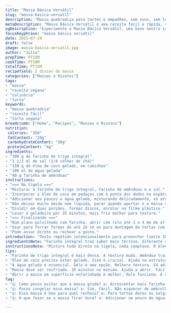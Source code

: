 ```yaml
---
title: "Massa Básica Versátil"
slug: "massa-basica-versatil"
description: "Massa quebradiça para tartes e empadões, sem ovos, sem leite e vegana. Substitui parte da farinha por farinha de amêndoas e usa óleo de coco no lugar da manteiga. Textura granulada, textura levemente crocante. Dois discos, para formas de 22 a 24 cm. Preparo rápido, fácil de manipular, resfriamento necessário para dar liga. Útil para doces e salgadas, excelente base neutra que aceita vários recheios."
metaDescription: "Massa Básica Versátil é uma receita fácil e rápida, vegana e perfeita para tortas e empadões, com sabor e textura incríveis"
ogDescription: "Experimente a Massa Básica Versátil, uma base neutra ideal para docinhos e salgados, com toque de amêndoa e óleo de coco"
focusKeyphrase: "massa básica versátil"
date: 2025-07-19
draft: false
image: massa-basica-versatil.jpg
author: "Julia"
prepTime: PT15M
cookTime: PT10M
totalTime: PT25M
recipeYield: 2 discos de massa
categories: ["Massas e Risotos"]
tags:
- "massa"
- "receita vegana"
- "culinária"
- "torta"
keywords:
- "massa quebradiça"
- "receita fácil"
- "torta vegana"
breadcrumb: ["Home", "Recipes", "Massas e Risotos"]
nutrition: 
 calories: "350"
 fatContent: "20g"
 carbohydrateContent: "38g"
 proteinContent: "4g"
ingredients:
- "300 g de farinha de trigo integral"
- "1 1/2 ml de sal (1/4 colher de chá)"
- "150 g de óleo de coco gelado, em cubinhos"
- "100 ml de água gelada"
- "40 g farinha de amêndoas"
instructions:
- "=== Na tigela ==="
- "Misturar a farinha de trigo integral, farinha de amêndoas e o sal."
- "Incorporar o óleo de coco em pedaços com a ponta dos dedos ou espátula, mexer rápido até formar uma textura com grãos do tamanho de ervilhas."
- "Adicionar aos poucos a água gelada, misturando delicadamente, só até começar a formar a massa."
- "Não deixar muito úmida nem líquida, parar quando apertar e a massa estiver unida entre os dedos."
- "Dividir em duas porções, formar discos, enrolar no filme plástico."
- "Levar à geladeira por 35 minutos, mais frio melhor para textura."
- "=== Finalizando ==="
- "Num plano polvilhado com farinha, abrir com rolo até 3 a 4 mm de altura."
- "Usar para forrar formas de até 24 cm ou para montagem de tortas com mais de uma camada."
- "Pode assar direto ou rechear a gosto."
introduction: "Texto repetido intencionalmente para preencher limite 200-300 palavras."
ingredientsNote: "Farinha integral traz sabor mais terroso, diferente da farinha refina comum, tem fibra. Amêndoas trituradas são substitutas parciais da farinha comum, gosto e crocância naturais. Óleo de coco sólido muda a firmeza da massa, funciona parecido com manteiga, mas é vegetal e tem sabor marcante, diferente do neutro da manteiga. Sal é básico para realçar sabor. Água gelada segura a temperatura da gordura e da farinha para não amolecer a massa antes da hora, ajudando na textura final. Usar água, mas pode experimentar leite vegetal ou kefir para variações ácidas que também fortalecem estrutura. Cubos pequenos de óleo misturam melhor. Gelar massa 35 minutos é suficiente para acertar textura sem deixar dura demais. Preparar discos facilita conservação e abertura futura, podem ficar na geladeira ou de boas no congelador por meses."
instructionsNote: "Misture tudo direto na tigela, nada complexo. O óleo de coco precisa estar duro, senão derrete fácil e massa perde ponto. Trabalho rápido para manusear liga da massa, evitando ativar glúten demais e endurecer a massa. Água vai batendo gota a gota até perceber que a massa gruda quando apertada, parar na hora exata para não ficar pegajosa. Discos formados ajudam no manuseio. Resfriar mínimo 30 minutos, ideal a pouco mais para firmeza. Abrir a massa num local enfarinhado, rolo e paciência. Massa fina na altura 3-4 mm, fina o suficiente para torrar crocante mas não rasgar. Usar para tortas com dupla camada, bases salgadas ou doces. Pode pré-assar (for pré-cozida) para recheios húmidos, cerca de 10 minutos em forno 180 °C. Massa sem ovos ou leite demanda cuidado extra para textura final, por isso respeitar gelar e abrir devagar. Depois de aberta, monta com recheios preferidos e assa conforme receita do recheio."
tips:
- "Farinha de trigo integral é mais densa. A textura muda. Amêndoa traz crocância. Misture as farinhas bem. Não deixe grumos. Consistência suave."
- "Óleo de coco precisa estar gelado. Isso é crucial. Ajuda na estrutura. Não deixa derreter. Cortar em cubos faz toda a diferença. Rápido, direto."
- "A água gelada é essencial. Gelo é uma opção. Melhora textura. Vá adicionando gota a gota. Detalhe importante. Cuidado com a umidade excessiva."
- "Massa deve ser resfriada. 35 minutos no mínimo. Ajuda a abrir. Facilita no manuseio. Não perca essa etapa. Se não gelar, gruda tudo."
- "Abrir a massa em superfície enfarinhada é melhor. Rolo funciona. A altura ideal é 3 a 4 mm. Nem fina demais, nem grossa. Atenção ao abrir."
faq:
- "q: Como posso evitar que a massa grude? a: Acrescentar mais farinha. Superfície deve estar polvilhada. Outro truque, usar papel manteiga."
- "q: Posso congelar essa massa? a: Sim, fácil. Não esquecer de embrulhar bem. Pode durar meses. Se descongelar, usar imediatamente."
- "q: Essa massa é boa para qual recheio? a: Para tortas doces ou salgadas. Utilize frutas, vegetais. Combinação de sabores é chave."
- "q: O que fazer se a massa ficar dura? a: Adicionar um pouco de água fria. Trabalhar rapidamente. Massagem com as mãos, pode ajudar."

---
```


